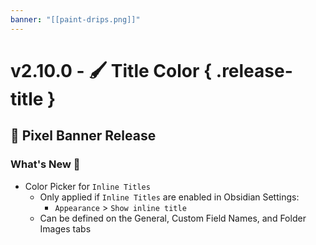 ```yaml
---
banner: "[[paint-drips.png]]"
---
```


# v2.10.0 - 🖌️ Title Color { .release-title }
## 🚩 Pixel Banner Release

### What's New 🎉
- Color Picker for `Inline Titles`
  - Only applied if `Inline Titles` are enabled in Obsidian Settings:
    - `Appearance` > `Show inline title`
  - Can be defined on the General, Custom Field Names, and Folder Images tabs